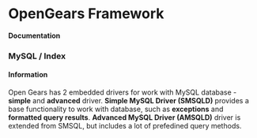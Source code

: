 # OpenGears Framework
**Documentation**

### MySQL / Index

#### Information

Open Gears has 2 embedded drivers for work with MySQL database - **simple** and **advanced** driver.
**Simple MySQL Driver (SMSQLD)** provides a base functionality to work with database, such as **exceptions** and **formatted query results**.
**Advanced MySQL Driver (AMSQLD)** driver is extended from SMSQL, but includes a lot of prefedined query methods. 


